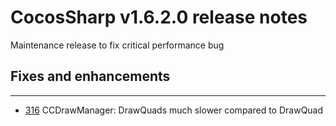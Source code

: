 # CocosSharp v1.6.2.0 release notes 

Maintenance release to fix critical performance bug

## Fixes and enhancements 
 ---
* [316](https://github.com/mono/CocosSharp/issues/316) CCDrawManager: DrawQuads much slower compared to DrawQuad
